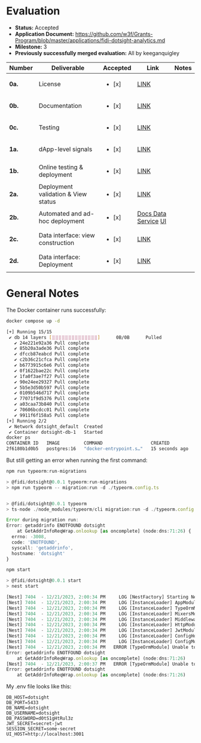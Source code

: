 # Evaluation

- **Status:** Accepted
- **Application Document:** https://github.com/w3f/Grants-Program/blob/master/applications/fidi-dotsight-analytics.md
- **Milestone:** 3
- **Previously successfully merged evaluation:** All by keeganquigley

| Number | Deliverable | Accepted | Link | Notes |
| ------------- | ------------- | ------------- | ------------- | ------------- |
| **0a.** | License | <ul><li>[x] </li></ul> | [LINK](https://github.com/fidi-tech/dotsight/blob/main/LICENSE) | |
| **0b.** | Documentation | <ul><li>[x] </li></ul> | [LINK](https://docs.fidi.tech/dotsight-library/dotsight-overview) | |
| **0c.** | Testing | <ul><li>[x] </li></ul> | [LINK](https://github.com/fidi-tech/dotsight/blob/main/src/pipelines/pipelines.controller.spec.ts) | |
| **1a.** | dApp-level signals | <ul><li>[x] </li></ul> | [LINK](https://docs.fidi.tech/dotsight-library/supported-metrics-types) | |
| **1b.** | Online testing & deployment | <ul><li>[x] </li></ul> | [LINK](https://github.com/fidi-tech/dotsight-ui/blob/main/src/features/PipelineExecution/ui/index.tsx) |  |
| **2a.** | Deployment validation & View status | <ul><li>[x] </li></ul> | [LINK](https://github.com/fidi-tech/dotsight-ui/blob/main/src/features/PipelineExecution/ui/index.tsx) |  |
| **2b.** | Automated and ad-hoc deployment | <ul><li>[x] </li></ul> | [Docs](https://docs.fidi.tech/dotsight-library/developer-guide)[ Data Service](https://github.com/fidi-tech/dotsight/blob/main/README.md#quick-start) [UI](https://github.com/fidi-tech/dotsight-ui)|  |
| **2c.** | Data interface: view construction | <ul><li>[x] </li></ul> | [LINK](https://github.com/fidi-tech/dotsight-ui/blob/main/src/features/widgetTypeSelector/ui/index.tsx) |  |
| **2d.** | Data interface: Deployment | <ul><li>[x] </li></ul> | [LINK](https://docs.fidi.tech/code-free-analytics/widgets-collection) |  |

# General Notes

The Docker container runs successfully:
```sh
docker compose up -d

[+] Running 15/15
 ✔ db 14 layers [⣿⣿⣿⣿⣿⣿⣿⣿⣿⣿⣿⣿⣿⣿]      0B/0B      Pulled                                                             13.5s
   ✔ 24e221e92a36 Pull complete                                                                                      3.5s
   ✔ 85b20a3ade36 Pull complete                                                                                      0.9s
   ✔ dfccb87eabcd Pull complete                                                                                      1.4s
   ✔ c2b36c21cfca Pull complete                                                                                      2.2s
   ✔ b6773915c6e6 Pull complete                                                                                      5.4s
   ✔ 0f1622bae22c Pull complete                                                                                      3.8s
   ✔ 1fa0f3ae7f27 Pull complete                                                                                      3.9s
   ✔ 90e24ee29327 Pull complete                                                                                      4.2s
   ✔ 5b5e3d50b597 Pull complete                                                                                     10.1s
   ✔ 0109b546d717 Pull complete                                                                                      4.6s
   ✔ 77071f9d5376 Pull complete                                                                                      5.6s
   ✔ a03caa73b840 Pull complete                                                                                      6.6s
   ✔ 70606bcdcc01 Pull complete                                                                                      6.6s
   ✔ 9911f6f158a5 Pull complete                                                                                      7.3s
[+] Running 2/2
 ✔ Network dotsight_default  Created                                                                                 0.0s
 ✔ Container dotsight-db-1   Started                                                                                 0.7s
docker ps
CONTAINER ID   IMAGE         COMMAND                  CREATED          STATUS          PORTS                    NAMES
2f6180b1d0b5   postgres:16   "docker-entrypoint.s…"   15 seconds ago   Up 14 seconds   0.0.0.0:5433->5432/tcp   dotsight-db-1
```
But still getting an error when running the first command:
```ts
npm run typeorm:run-migrations

> @fidi/dotsight@0.0.1 typeorm:run-migrations
> npm run typeorm -- migration:run -d ./typeorm.config.ts


> @fidi/dotsight@0.0.1 typeorm
> ts-node ./node_modules/typeorm/cli migration:run -d ./typeorm.config.ts

Error during migration run:
Error: getaddrinfo ENOTFOUND dotsight
    at GetAddrInfoReqWrap.onlookup [as oncomplete] (node:dns:71:26) {
  errno: -3008,
  code: 'ENOTFOUND',
  syscall: 'getaddrinfo',
  hostname: 'dotsight'
}
```
```ts
npm start

> @fidi/dotsight@0.0.1 start
> nest start

[Nest] 7404  - 12/21/2023, 2:00:34 PM     LOG [NestFactory] Starting Nest application...
[Nest] 7404  - 12/21/2023, 2:00:34 PM     LOG [InstanceLoader] AppModule dependencies initialized +13ms
[Nest] 7404  - 12/21/2023, 2:00:34 PM     LOG [InstanceLoader] TypeOrmModule dependencies initialized +0ms
[Nest] 7404  - 12/21/2023, 2:00:34 PM     LOG [InstanceLoader] MixersModule dependencies initialized +0ms
[Nest] 7404  - 12/21/2023, 2:00:34 PM     LOG [InstanceLoader] MiddlewaresModule dependencies initialized +0ms
[Nest] 7404  - 12/21/2023, 2:00:34 PM     LOG [InstanceLoader] HttpModule dependencies initialized +0ms
[Nest] 7404  - 12/21/2023, 2:00:34 PM     LOG [InstanceLoader] JwtModule dependencies initialized +0ms
[Nest] 7404  - 12/21/2023, 2:00:34 PM     LOG [InstanceLoader] ConfigHostModule dependencies initialized +0ms
[Nest] 7404  - 12/21/2023, 2:00:34 PM     LOG [InstanceLoader] ConfigModule dependencies initialized +1ms
[Nest] 7404  - 12/21/2023, 2:00:34 PM   ERROR [TypeOrmModule] Unable to connect to the database. Retrying (1)...
Error: getaddrinfo ENOTFOUND dotsight
    at GetAddrInfoReqWrap.onlookup [as oncomplete] (node:dns:71:26)
[Nest] 7404  - 12/21/2023, 2:00:37 PM   ERROR [TypeOrmModule] Unable to connect to the database. Retrying (2)...
Error: getaddrinfo ENOTFOUND dotsight
    at GetAddrInfoReqWrap.onlookup [as oncomplete] (node:dns:71:26)
```
My .env file looks like this:
```
DB_HOST=dotsight
DB_PORT=5433
DB_NAME=dotsight
DB_USERNAME=dotsight
DB_PASSWORD=d0tS1gHtRul3z
JWT_SECRET=secret-jwt
SESSION_SECRET=some-secret
UI_HOST=http://localhost:3001
```
